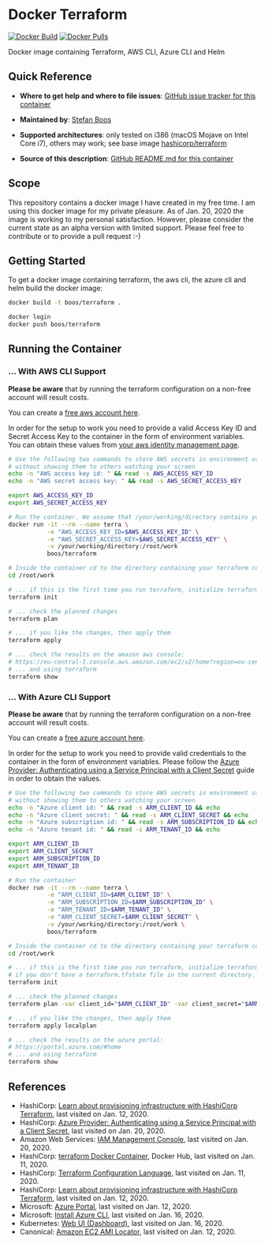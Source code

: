 # Docker Terraform

[![Docker Build](https://img.shields.io/docker/cloud/build/boos/terraform.svg)](https://hub.docker.com/repository/docker/boos/terraform)
[![Docker Pulls](https://img.shields.io/docker/pulls/boos/terraform.svg)](https://hub.docker.com/repository/docker/boos/terraform)

Docker image containing Terraform, AWS CLI, Azure CLI and Helm

## Quick Reference

-   **Where to get help and where to file issues**:
    [GitHub issue tracker for this container](https://github.com/wonderbird/docker-terraform/issues)

-   **Maintained by**:
    [Stefan Boos](mailto:kontakt@boos.systems)

-   **Supported architectures**:
    only tested on i386 (macOS Mojave on Intel Core i7), others may work; see base image [hashicorp/terraform](https://hub.docker.com/r/hashicorp/terraform)

-   **Source of this description**:
    [GitHub README.md for this container](https://github.com/wonderbird/docker-terraform)

## Scope

This repository contains a docker image I have created in my free time. I am using this docker image for my private pleasure. As of Jan. 20, 2020 the image is working to my personal satisfaction. However, please consider the current state as an alpha version with limited support. Please feel free to contribute or to provide a pull request :-)

## Getting Started

To get a docker image containing terraform, the aws cli, the azure cli and helm build the docker image:

```sh
docker build -t boos/terraform .

docker login
docker push boos/terraform
```

## Running the Container

### ... With AWS CLI Support

**Please be aware** that by running the terraform configuration on a non-free account will result costs.

You can create a [free aws account here](https://aws.amazon.com/free/).

In order for the setup to work you need to provide a valid Access Key ID and Secret Access Key to the container in the form of environment variables. You can obtain these values from [your aws identity management page](https://console.aws.amazon.com/iam/home?region=eu-central-1#/security_credentials).

```sh
# Use the following two commands to store AWS secrets in environment variables
# without showing them to others watching your screen
echo -n "AWS access key id: " && read -s AWS_ACCESS_KEY_ID
echo -n "AWS secret access key: " && read -s AWS_SECRET_ACCESS_KEY

export AWS_ACCESS_KEY_ID
export AWS_SECRET_ACCESS_KEY

# Run the container. We assume that /your/working/directory contains your terraform configuration
docker run -it --rm --name terra \
           -e "AWS_ACCESS_KEY_ID=$AWS_ACCESS_KEY_ID" \
           -e "AWS_SECRET_ACCESS_KEY=$AWS_SECRET_ACCESS_KEY" \
           -v /your/working/directory:/root/work
           boos/terraform

# Inside the container cd to the directory containing your terraform configuration
cd /root/work

# ... if this is the first time you run terraform, initialize terraform. Do this only, if you don't have a terraform.tfstate file in the current directory.
terraform init

# ... check the planned changes
terraform plan

# ... if you like the changes, then apply them
terraform apply

# ... check the results on the amazon aws console:
# https://eu-central-1.console.aws.amazon.com/ec2/v2/home?region=eu-central-1#Instances:sort=instanceId
# ... and using terraform
terraform show
```

### ... With Azure CLI Support

**Please be aware** that by running the terraform configuration on a non-free account will result costs.

You can create a [free azure account here](https://azure.microsoft.com/en-us/free/).

In order for the setup to work you need to provide valid credentials to the container in the form of environment variables. Please follow the [Azure Provider: Authenticating using a Service Principal with a Client Secret](https://www.terraform.io/docs/providers/azurerm/guides/service_principal_client_secret.html) guide in order to obtain the values.

```sh
# Use the following two commands to store AWS secrets in environment variables
# without showing them to others watching your screen
echo -n "Azure client id: " && read -s ARM_CLIENT_ID && echo
echo -n "Azure client secret: " && read -s ARM_CLIENT_SECRET && echo
echo -n "Azure subscription id: " && read -s ARM_SUBSCRIPTION_ID && echo
echo -n "Azure tenant id: " && read -s ARM_TENANT_ID && echo

export ARM_CLIENT_ID
export ARM_CLIENT_SECRET
export ARM_SUBSCRIPTION_ID
export ARM_TENANT_ID

# Run the container
docker run -it --rm --name terra \
           -e "ARM_CLIENT_ID=$ARM_CLIENT_ID" \
           -e "ARM_SUBSCRIPTION_ID=$ARM_SUBSCRIPTION_ID" \
           -e "ARM_TENANT_ID=$ARM_TENANT_ID" \
           -e "ARM_CLIENT_SECRET=$ARM_CLIENT_SECRET" \
           -v /your/working/directory:/root/work \
           boos/terraform

# Inside the container cd to the directory containing your terraform configuration
cd /root/work

# ... if this is the first time you run terraform, initialize terraform. Do this only,
# if you don't have a terraform.tfstate file in the current directory.
terraform init

# ... check the planned changes
terraform plan -var client_id="$ARM_CLIENT_ID" -var client_secret="$ARM_CLIENT_SECRET" --out localplan

# ... if you like the changes, then apply them
terraform apply localplan

# ... check the results on the azure portal:
# https://portal.azure.com/#home
# ... and using terraform
terraform show
```

## References

* HashiCorp: [Learn about provisioning infrastructure with HashiCorp Terraform](https://learn.hashicorp.com/terraform), last visited on Jan. 12, 2020.
* HashiCorp: [Azure Provider: Authenticating using a Service Principal with a Client Secret](https://www.terraform.io/docs/providers/azurerm/guides/service_principal_client_secret.html), last visited on Jan. 20, 2020.
* Amazon Web Services: [IAM Management Console](https://console.aws.amazon.com/iam/home?region=eu-central-1#/security_credentials), last visited on Jan. 20, 2020.
* HashiCorp: [terraform Docker Container](https://hub.docker.com/r/hashicorp/terraform), Docker Hub, last visited on Jan. 11, 2020.
* HashiCorp: [Terraform Configuration Language](https://www.terraform.io/docs/configuration/index.html), last visited on Jan. 11, 2020.
* HashiCorp: [Learn about provisioning infrastructure with HashiCorp Terraform](https://learn.hashicorp.com/terraform), last visited on Jan. 12, 2020.
* Microsoft: [Azure Portal](https://portal.azure.com/?quickstart=true#blade/Microsoft_Azure_Resources/QuickstartCenterBlade), last visited on Jan. 12, 2020.
* Microsoft: [Install Azure CLI](https://docs.microsoft.com/de-de/cli/azure/install-azure-cli?view=azure-cli-latest), last visited on Jan. 16, 2020.
* Kubernetes: [Web UI (Dashboard)](https://kubernetes.io/docs/tasks/access-application-cluster/web-ui-dashboard/), last visited on Jan. 16, 2020.
* Canonical: [Amazon EC2 AMI Locator](https://cloud-images.ubuntu.com/locator/ec2/), last visited on Jan. 12, 2020.